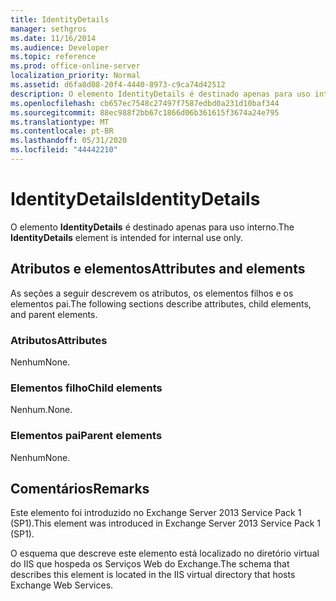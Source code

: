 ```yaml
---
title: IdentityDetails
manager: sethgros
ms.date: 11/16/2014
ms.audience: Developer
ms.topic: reference
ms.prod: office-online-server
localization_priority: Normal
ms.assetid: d6fa8d08-20f4-4440-8973-c9ca74d42512
description: O elemento IdentityDetails é destinado apenas para uso interno.
ms.openlocfilehash: cb657ec7548c27497f7587edbd0a231d10baf344
ms.sourcegitcommit: 88ec988f2bb67c1866d06b361615f3674a24e795
ms.translationtype: MT
ms.contentlocale: pt-BR
ms.lasthandoff: 05/31/2020
ms.locfileid: "44442210"
---
```

# <a name="identitydetails"></a><span data-ttu-id="1c6d3-103">IdentityDetails</span><span class="sxs-lookup"><span data-stu-id="1c6d3-103">IdentityDetails</span></span>

<span data-ttu-id="1c6d3-104">O elemento **IdentityDetails** é destinado apenas para uso interno.</span><span class="sxs-lookup"><span data-stu-id="1c6d3-104">The **IdentityDetails** element is intended for internal use only.</span></span> 

## <a name="attributes-and-elements"></a><span data-ttu-id="1c6d3-105">Atributos e elementos</span><span class="sxs-lookup"><span data-stu-id="1c6d3-105">Attributes and elements</span></span>

<span data-ttu-id="1c6d3-106">As seções a seguir descrevem os atributos, os elementos filhos e os elementos pai.</span><span class="sxs-lookup"><span data-stu-id="1c6d3-106">The following sections describe attributes, child elements, and parent elements.</span></span>
  
### <a name="attributes"></a><span data-ttu-id="1c6d3-107">Atributos</span><span class="sxs-lookup"><span data-stu-id="1c6d3-107">Attributes</span></span>

<span data-ttu-id="1c6d3-108">Nenhum</span><span class="sxs-lookup"><span data-stu-id="1c6d3-108">None.</span></span>
  
### <a name="child-elements"></a><span data-ttu-id="1c6d3-109">Elementos filho</span><span class="sxs-lookup"><span data-stu-id="1c6d3-109">Child elements</span></span>

<span data-ttu-id="1c6d3-110">Nenhum.</span><span class="sxs-lookup"><span data-stu-id="1c6d3-110">None.</span></span>
  
### <a name="parent-elements"></a><span data-ttu-id="1c6d3-111">Elementos pai</span><span class="sxs-lookup"><span data-stu-id="1c6d3-111">Parent elements</span></span>

<span data-ttu-id="1c6d3-112">Nenhum</span><span class="sxs-lookup"><span data-stu-id="1c6d3-112">None.</span></span>
  
## <a name="remarks"></a><span data-ttu-id="1c6d3-113">Comentários</span><span class="sxs-lookup"><span data-stu-id="1c6d3-113">Remarks</span></span>

<span data-ttu-id="1c6d3-114">Este elemento foi introduzido no Exchange Server 2013 Service Pack 1 (SP1).</span><span class="sxs-lookup"><span data-stu-id="1c6d3-114">This element was introduced in Exchange Server 2013 Service Pack 1 (SP1).</span></span>
  
<span data-ttu-id="1c6d3-115">O esquema que descreve este elemento está localizado no diretório virtual do IIS que hospeda os Serviços Web do Exchange.</span><span class="sxs-lookup"><span data-stu-id="1c6d3-115">The schema that describes this element is located in the IIS virtual directory that hosts Exchange Web Services.</span></span>
  

